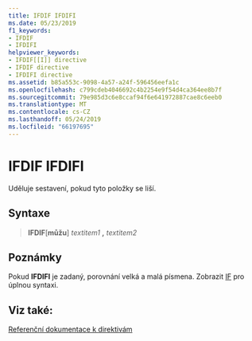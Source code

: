 ```yaml
---
title: IFDIF IFDIFI
ms.date: 05/23/2019
f1_keywords:
- IFDIF
- IFDIFI
helpviewer_keywords:
- IFDIF[[I]] directive
- IFDIF directive
- IFDIFI directive
ms.assetid: b85a553c-9098-4a57-a24f-596456eefa1c
ms.openlocfilehash: c799cdeb4046692c4b2254e9f54d4ca364ee8b7f
ms.sourcegitcommit: 79e985d3c6e8ccaf94f6e641972887cae8c6eeb0
ms.translationtype: MT
ms.contentlocale: cs-CZ
ms.lasthandoff: 05/24/2019
ms.locfileid: "66197695"
---
```

# <a name="ifdif-ifdifi"></a>IFDIF IFDIFI

Uděluje sestavení, pokud tyto položky se liší.

## <a name="syntax"></a>Syntaxe

> **IFDIF**\[**můžu**] *textitem1* __,__ *textitem2*

## <a name="remarks"></a>Poznámky

Pokud **IFDIFI** je zadaný, porovnání velká a malá písmena. Zobrazit [IF](../../assembler/masm/if-masm.md) pro úplnou syntaxi.

## <a name="see-also"></a>Viz také:

[Referenční dokumentace k direktivám](../../assembler/masm/directives-reference.md)
